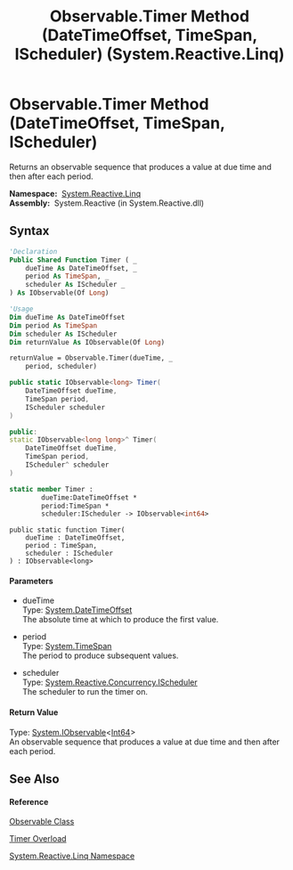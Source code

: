 ﻿---
title: Observable.Timer Method (DateTimeOffset, TimeSpan, IScheduler) (System.Reactive.Linq)
TOCTitle: Timer Method (DateTimeOffset, TimeSpan, IScheduler)
ms:assetid: M:System.Reactive.Linq.Observable.Timer(System.DateTimeOffset,System.TimeSpan,System.Reactive.Concurrency.IScheduler)
ms:mtpsurl: https://msdn.microsoft.com/en-us/library/system.reactive.linq.observable.timer(v=VS.103)
ms:contentKeyID: 36068592
ms.date: 06/28/2011
mtps_version: v=VS.103
dev_langs:
- vb
- csharp
- c++
- fsharp
- jscript
---

# Observable.Timer Method (DateTimeOffset, TimeSpan, IScheduler)

Returns an observable sequence that produces a value at due time and then after each period.

**Namespace:**  [System.Reactive.Linq](hh211929\(v=vs.103\).md)  
**Assembly:**  System.Reactive (in System.Reactive.dll)

## Syntax

``` vb
'Declaration
Public Shared Function Timer ( _
    dueTime As DateTimeOffset, _
    period As TimeSpan, _
    scheduler As IScheduler _
) As IObservable(Of Long)
```

``` vb
'Usage
Dim dueTime As DateTimeOffset
Dim period As TimeSpan
Dim scheduler As IScheduler
Dim returnValue As IObservable(Of Long)

returnValue = Observable.Timer(dueTime, _
    period, scheduler)
```

``` csharp
public static IObservable<long> Timer(
    DateTimeOffset dueTime,
    TimeSpan period,
    IScheduler scheduler
)
```

``` c++
public:
static IObservable<long long>^ Timer(
    DateTimeOffset dueTime, 
    TimeSpan period, 
    IScheduler^ scheduler
)
```

``` fsharp
static member Timer : 
        dueTime:DateTimeOffset * 
        period:TimeSpan * 
        scheduler:IScheduler -> IObservable<int64> 
```

``` jscript
public static function Timer(
    dueTime : DateTimeOffset, 
    period : TimeSpan, 
    scheduler : IScheduler
) : IObservable<long>
```

#### Parameters

  - dueTime  
    Type: [System.DateTimeOffset](https://msdn.microsoft.com/en-us/library/Bb341783)  
    The absolute time at which to produce the first value.  

<!-- end list -->

  - period  
    Type: [System.TimeSpan](https://msdn.microsoft.com/en-us/library/269ew577)  
    The period to produce subsequent values.  

<!-- end list -->

  - scheduler  
    Type: [System.Reactive.Concurrency.IScheduler](hh229149\(v=vs.103\).md)  
    The scheduler to run the timer on.  

#### Return Value

Type: [System.IObservable](https://msdn.microsoft.com/en-us/library/Dd990377)\<[Int64](https://msdn.microsoft.com/en-us/library/6yy583ek)\>  
An observable sequence that produces a value at due time and then after each period.  

## See Also

#### Reference

[Observable Class](hh244252\(v=vs.103\).md)

[Timer Overload](hh211753\(v=vs.103\).md)

[System.Reactive.Linq Namespace](hh211929\(v=vs.103\).md)

